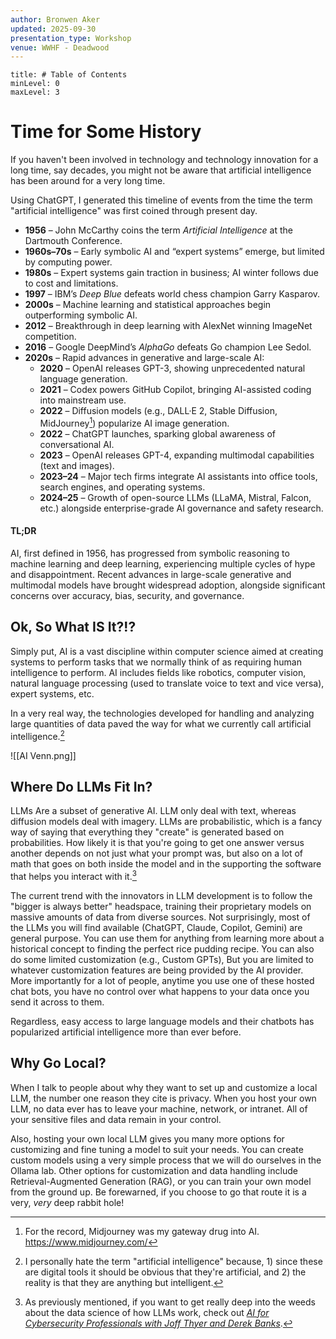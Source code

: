 ```yaml
---
author: Bronwen Aker
updated: 2025-09-30
presentation_type: Workshop
venue: WWHF - Deadwood
---
```

```table-of-contents
title: # Table of Contents
minLevel: 0
maxLevel: 3
```

# Time for Some History

If you haven't been involved in technology and technology innovation for a long time, say decades, you might not be aware that artificial intelligence has been around for a very long time.

Using ChatGPT, I generated this timeline of events from the time the term "artificial intelligence" was first coined through present day.

- **1956** – John McCarthy coins the term _Artificial Intelligence_ at the Dartmouth Conference.    
- **1960s–70s** – Early symbolic AI and “expert systems” emerge, but limited by computing power.    
- **1980s** – Expert systems gain traction in business; AI winter follows due to cost and limitations.    
- **1997** – IBM’s _Deep Blue_ defeats world chess champion Garry Kasparov.    
- **2000s** – Machine learning and statistical approaches begin outperforming symbolic AI.    
- **2012** – Breakthrough in deep learning with AlexNet winning ImageNet competition.    
- **2016** – Google DeepMind’s _AlphaGo_ defeats Go champion Lee Sedol.    
- **2020s** – Rapid advances in generative and large-scale AI:    
    - **2020** – OpenAI releases GPT-3, showing unprecedented natural language generation.        
    - **2021** – Codex powers GitHub Copilot, bringing AI-assisted coding into mainstream use.    
    - **2022** – Diffusion models (e.g., DALL·E 2, Stable Diffusion, MidJourney[^1]) popularize AI image generation.        
    - **2022** – ChatGPT launches, sparking global awareness of conversational AI.        
    - **2023** – OpenAI releases GPT-4, expanding multimodal capabilities (text and images).        
    - **2023–24** – Major tech firms integrate AI assistants into office tools, search engines, and operating systems.        
    - **2024–25** – Growth of open-source LLMs (LLaMA, Mistral, Falcon, etc.) alongside enterprise-grade AI governance and safety research.        

#### TL;DR
AI, first defined in 1956, has progressed from symbolic reasoning to machine learning and deep learning, experiencing multiple cycles of hype and disappointment. Recent advances in large-scale generative and multimodal models have brought widespread adoption, alongside significant concerns over accuracy, bias, security, and governance.

## Ok, So What IS It?!?
 Simply put, AI is a vast discipline within computer science aimed at creating systems to perform tasks that we normally think of as requiring human intelligence to perform. AI includes fields like robotics, computer vision, natural language processing (used to translate voice to text and vice versa), expert systems, etc.

In a very real way, the technologies developed for handling and analyzing large quantities of data paved the way for what we currently call artificial intelligence.[^2] 
 
![[AI Venn.png]]

## Where Do LLMs Fit In?
LLMs Are a subset of generative AI. LLM only deal with text, whereas diffusion models deal with imagery. LLMs are probabilistic, which is a fancy way of saying that everything they "create" is generated based on probabilities. How likely it is that you're going to get one answer versus another depends on not just what your prompt was, but also on a lot of math that goes on both inside the model and in the supporting the software that helps you interact with it.[^3]

The current trend with the innovators in LLM development is to follow the "bigger is always better" headspace, training their proprietary models on massive amounts of data from diverse sources. Not surprisingly, most of the LLMs you will find available (ChatGPT, Claude, Copilot, Gemini) are general purpose. You can use them for anything from learning more about a historical concept to finding the perfect rice pudding recipe. You can also do some limited customization (e.g., Custom GPTs), But you are limited to whatever customization features are being provided by the AI provider. More importantly for a lot of people, anytime you use one of these hosted chat bots, you have no control over what happens to your data once you send it across to them.

Regardless, easy access to large language models and their chatbots has popularized artificial intelligence more than ever before.

## Why Go Local?
 When I talk to people about why they want to set up and customize a local LLM, the number one reason they cite is privacy. When you host your own LLM, no data ever has to leave your machine, network, or intranet. All of your sensitive files and data remain in your control.

Also, hosting your own local LLM gives you many more options for customizing and fine tuning a model to suit your needs. You can create custom models using a very simple process that we will do ourselves in the Ollama lab. Other options for customization and data handling include Retrieval-Augmented Generation (RAG), or you can train your own model from the ground up. Be forewarned, if you choose to go that route it is a very, *very* deep rabbit hole!











[^1]: For the record, Midjourney was my gateway drug into AI. https://www.midjourney.com/

[^2]: I personally hate the term "artificial intelligence" because, 1) since these are digital tools it should be obvious that they're artificial, and 2) the reality is that they are anything but intelligent. 

[^3]: As previously mentioned, if you want to get really deep into the weeds about the data science of how LLMs work, check out *[AI for Cybersecurity Professionals with Joff Thyer and Derek Banks](https://www.antisyphontraining.com/product/ai-for-cybersecurity-professionals-with-joff-thyer-and-derek-banks/)*. 
